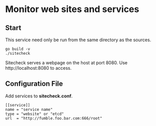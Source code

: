 # Monitor web sites and services

## Start

This service need only be run from the same directory as the sources.

    go build -v
    ./sitecheck

Sitecheck serves a webpage on the host at port 8080.  Use
http://localhost:8080 to access.

## Configuration File

Add services to **sitecheck.conf**.

    [[service]]
    name = "service name"
    type = "website" or "etcd"
    url  = "http://fumble.foo.bar.com:666/root"
